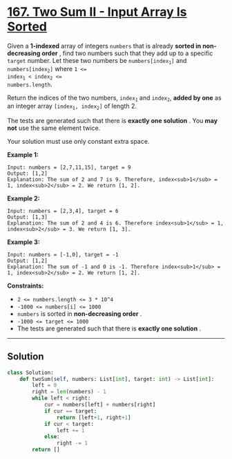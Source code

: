 # [167. Two Sum II - Input Array Is Sorted](https://leetcode.com/problems/two-sum-ii-input-array-is-sorted/description/)

Given a **1-indexed**  array of integers <code>numbers</code> that is already **sorted in non-decreasing order** , find two numbers such that they add up to a specific <code>target</code> number. Let these two numbers be <code>numbers[index<sub>1</sub>]</code> and <code>numbers[index<sub>2</sub>]</code> where <code>1 <= index<sub>1</sub> < index<sub>2</sub> <= numbers.length</code>.

Return the indices of the two numbers, <code>index<sub>1</sub></code> and <code>index<sub>2</sub></code>, **added by one**  as an integer array <code>[index<sub>1</sub>, index<sub>2</sub>]</code> of length 2.

The tests are generated such that there is **exactly one solution** . You **may not**  use the same element twice.

Your solution must use only constant extra space.

**Example 1:** 

```
Input: numbers = [2,7,11,15], target = 9
Output: [1,2]
Explanation: The sum of 2 and 7 is 9. Therefore, index<sub>1</sub> = 1, index<sub>2</sub> = 2. We return [1, 2].
```

**Example 2:** 

```
Input: numbers = [2,3,4], target = 6
Output: [1,3]
Explanation: The sum of 2 and 4 is 6. Therefore index<sub>1</sub> = 1, index<sub>2</sub> = 3. We return [1, 3].
```

**Example 3:** 

```
Input: numbers = [-1,0], target = -1
Output: [1,2]
Explanation: The sum of -1 and 0 is -1. Therefore index<sub>1</sub> = 1, index<sub>2</sub> = 2. We return [1, 2].
```

**Constraints:** 

- <code>2 <= numbers.length <= 3 * 10^4</code>
- <code>-1000 <= numbers[i] <= 1000</code>
- <code>numbers</code> is sorted in **non-decreasing order** .
- <code>-1000 <= target <= 1000</code>
- The tests are generated such that there is **exactly one solution** .

---

## Solution

```python
class Solution:
    def twoSum(self, numbers: List[int], target: int) -> List[int]:
        left = 0
        right = len(numbers) - 1
        while left < right:
            cur = numbers[left] + numbers[right]
            if cur == target:
                return [left+1, right+1]
            if cur < target:
                left += 1
            else:
                right -= 1
        return []
```